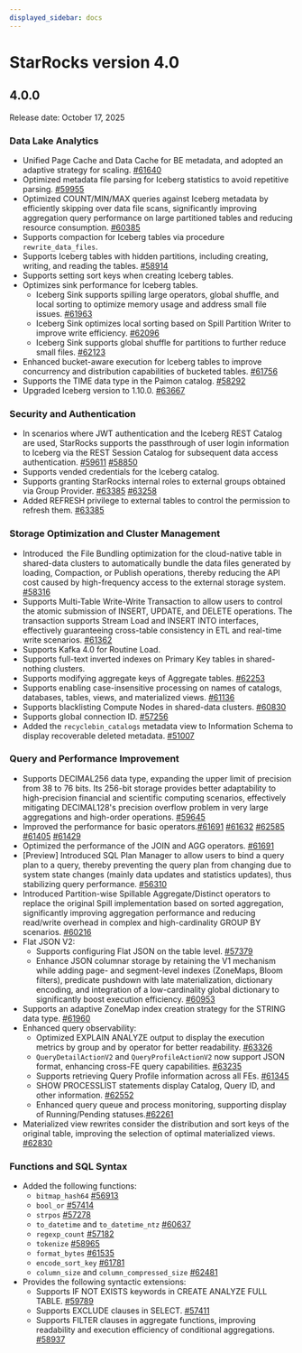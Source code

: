```yaml
---
displayed_sidebar: docs
---
```


# StarRocks version 4.0

## 4.0.0

Release date: October 17, 2025

### Data Lake Analytics

- Unified Page Cache and Data Cache for BE metadata, and adopted an adaptive strategy for scaling. [#61640](https://github.com/StarRocks/starrocks/issues/61640)
- Optimized metadata file parsing for Iceberg statistics to avoid repetitive parsing. [#59955](https://github.com/StarRocks/starrocks/pull/59955)
- Optimized COUNT/MIN/MAX queries against Iceberg metadata by efficiently skipping over data file scans, significantly improving aggregation query performance on large partitioned tables and reducing resource consumption. [#60385](https://github.com/StarRocks/starrocks/pull/60385)
- Supports compaction for Iceberg tables via procedure `rewrite_data_files`. 
- Supports Iceberg tables with hidden partitions, including creating, writing, and reading the tables. [#58914](https://github.com/StarRocks/starrocks/issues/58914)
- Supports setting sort keys when creating Iceberg tables.
- Optimizes sink performance for Iceberg tables.
  - Iceberg Sink supports spilling large operators, global shuffle, and local sorting to optimize memory usage and address small file issues. [#61963](https://github.com/StarRocks/starrocks/pull/61963)
  - Iceberg Sink optimizes local sorting based on Spill Partition Writer to improve write efficiency. [#62096](https://github.com/StarRocks/starrocks/pull/62096)
  - Iceberg Sink supports global shuffle for partitions to further reduce small files. [#62123](https://github.com/StarRocks/starrocks/pull/62123)
- Enhanced bucket-aware execution for Iceberg tables to improve concurrency and distribution capabilities of bucketed tables. [#61756](https://github.com/StarRocks/starrocks/pull/61756)
- Supports the TIME data type in the Paimon catalog. [#58292](https://github.com/StarRocks/starrocks/pull/58292)
- Upgraded Iceberg version to 1.10.0. [#63667](https://github.com/StarRocks/starrocks/pull/63667)

### Security and Authentication

- In scenarios where JWT authentication and the Iceberg REST Catalog are used, StarRocks supports the passthrough of user login information to Iceberg via the REST Session Catalog for subsequent data access authentication. [#59611](https://github.com/StarRocks/starrocks/pull/59611) [#58850](https://github.com/StarRocks/starrocks/pull/58850)
- Supports vended credentials for the Iceberg catalog.
- Supports granting StarRocks internal roles to external groups obtained via Group Provider. [#63385](https://github.com/StarRocks/starrocks/pull/63385) [#63258](https://github.com/StarRocks/starrocks/pull/63258)
- Added REFRESH privilege to external tables to control the permission to refresh them. [#63385](https://github.com/StarRocks/starrocks/pull/62636)

<!--
- Supports HTTPS via configuring certificates on the StarRocks FE side, enhancing system access security to meet encrypted transmission requirements on the cloud or intranet. [#56394](https://github.com/StarRocks/starrocks/pull/56394)
- Supports HTTPS communication between BE nodes to ensure the encryption and integrity of data transmission, preventing internal data leakage and Man-in-the-Middle attacks.[#53695](https://github.com/StarRocks/starrocks/pull/53695)
-->

### Storage Optimization and Cluster Management

- Introduced  the File Bundling optimization for the cloud-native table in shared-data clusters to automatically bundle the data files generated by loading, Compaction, or Publish operations, thereby reducing the API cost caused by high-frequency access to the external storage system. [#58316](https://github.com/StarRocks/starrocks/issues/58316)
- Supports Multi-Table Write-Write Transaction to allow users to control the atomic submission of INSERT, UPDATE, and DELETE operations. The transaction supports Stream Load and INSERT INTO interfaces, effectively guaranteeing cross-table consistency in ETL and real-time write scenarios. [#61362](https://github.com/StarRocks/starrocks/issues/61362)
- Supports Kafka 4.0 for Routine Load.
- Supports full-text inverted indexes on Primary Key tables in shared-nothing clusters.
- Supports modifying aggregate keys of Aggregate tables. [#62253](https://github.com/StarRocks/starrocks/issues/62253)
- Supports enabling case-insensitive processing on names of catalogs, databases, tables, views, and materialized views. [#61136](https://github.com/StarRocks/starrocks/pull/61136)
- Supports blacklisting Compute Nodes in shared-data clusters. [#60830](https://github.com/StarRocks/starrocks/pull/60830)
- Supports global connection ID. [#57256](https://github.com/StarRocks/starrocks/pull/57276)
- Added the `recyclebin_catalogs` metadata view to Information Schema to display recoverable deleted metadata. [#51007](https://github.com/StarRocks/starrocks/pull/51007)

### Query and Performance Improvement

- Supports DECIMAL256 data type, expanding the upper limit of precision from 38 to 76 bits. Its 256-bit storage provides better adaptability to high-precision financial and scientific computing scenarios, effectively mitigating DECIMAL128's precision overflow problem in very large aggregations and high-order operations. [#59645](https://github.com/StarRocks/starrocks/issues/59645)
- Improved the performance for basic operators.[#61691](https://github.com/StarRocks/starrocks/issues/61691) [#61632](https://github.com/StarRocks/starrocks/pull/61632) [#62585](https://github.com/StarRocks/starrocks/pull/62585) [#61405](https://github.com/StarRocks/starrocks/pull/61405)  [#61429](https://github.com/StarRocks/starrocks/pull/61429)
- Optimized the performance of the JOIN and AGG operators. [#61691](https://github.com/StarRocks/starrocks/issues/61691)
- [Preview] Introduced SQL Plan Manager to allow users to bind a query plan to a query, thereby preventing the query plan from changing due to system state changes (mainly data updates and statistics updates), thus stabilizing query performance. [#56310](https://github.com/StarRocks/starrocks/issues/56310)
- Introduced Partition-wise Spillable Aggregate/Distinct operators to replace the original Spill implementation based on sorted aggregation, significantly improving aggregation performance and reducing read/write overhead in complex and high-cardinality GROUP BY scenarios. [#60216](https://github.com/StarRocks/starrocks/pull/60216)
- Flat JSON V2:
  - Supports configuring Flat JSON on the table level. [#57379](https://github.com/StarRocks/starrocks/pull/57379)
  - Enhance JSON columnar storage by retaining the V1 mechanism while adding page- and segment-level indexes (ZoneMaps, Bloom filters), predicate pushdown with late materialization, dictionary encoding, and integration of a low-cardinality global dictionary to significantly boost execution efficiency. [#60953](https://github.com/StarRocks/starrocks/issues/60953)
- Supports an adaptive ZoneMap index creation strategy for the STRING data type. [#61960](https://github.com/StarRocks/starrocks/issues/61960)
- Enhanced query observability:
  - Optimized EXPLAIN ANALYZE output to display the execution metrics by group and by operator for better readability. [#63326](https://github.com/StarRocks/starrocks/pull/63326)
  - `QueryDetailActionV2` and `QueryProfileActionV2` now support JSON format, enhancing cross-FE query capabilities. [#63235](https://github.com/StarRocks/starrocks/pull/63235)
  - Supports retrieving Query Profile information across all FEs. [#61345](https://github.com/StarRocks/starrocks/pull/61345)
  - SHOW PROCESSLIST statements display Catalog, Query ID, and other information. [#62552](https://github.com/StarRocks/starrocks/pull/62552)
  - Enhanced query queue and process monitoring, supporting display of Running/Pending statuses.[#62261](https://github.com/StarRocks/starrocks/pull/62261)
- Materialized view rewrites consider the distribution and sort keys of the original table, improving the selection of optimal materialized views. [#62830](https://github.com/StarRocks/starrocks/pull/62830)

### Functions and SQL Syntax

- Added the following functions:
  - `bitmap_hash64` [#56913](https://github.com/StarRocks/starrocks/pull/56913)
  - `bool_or` [#57414 ](https://github.com/StarRocks/starrocks/pull/57414)
  - `strpos` [#57278](https://github.com/StarRocks/starrocks/pull/57287)
  - `to_datetime` and `to_datetime_ntz` [#60637](https://github.com/StarRocks/starrocks/pull/60637)
  - `regexp_count` [#57182](https://github.com/StarRocks/starrocks/pull/57182)
  - `tokenize` [#58965](https://github.com/StarRocks/starrocks/pull/58965)
  - `format_bytes` [#61535](https://github.com/StarRocks/starrocks/pull/61535)
  - `encode_sort_key` [#61781](https://github.com/StarRocks/starrocks/pull/61781)
  - `column_size` and `column_compressed_size`  [#62481](https://github.com/StarRocks/starrocks/pull/62481)
- Provides the following syntactic extensions:
  - Supports IF NOT EXISTS keywords in CREATE ANALYZE FULL TABLE. [#59789](https://github.com/StarRocks/starrocks/pull/59789)
  - Supports EXCLUDE clauses in SELECT.  [#57411](https://github.com/StarRocks/starrocks/pull/57411/files)
  - Supports FILTER clauses in aggregate functions, improving readability and execution efficiency of conditional aggregations. [#58937](https://github.com/StarRocks/starrocks/pull/58937)
